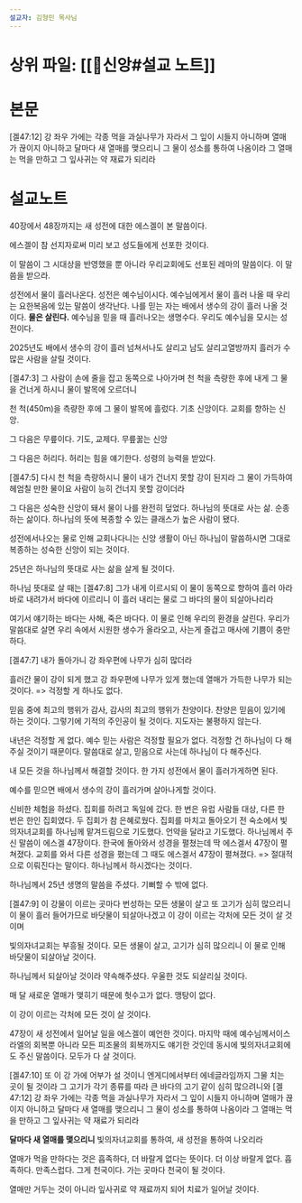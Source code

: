 ```yaml
---
설교자: 김형민 목사님
---
```

# 상위 파일: [[🧭신앙#설교 노트]]

# 본문
[겔47:12] 강 좌우 가에는 각종 먹을 과실나무가 자라서 그 잎이 시들지 아니하며 열매가 끊이지 아니하고 달마다 새 열매를 맺으리니 그 물이 성소를 통하여 나옴이라 그 열매는 먹을 만하고 그 잎사귀는 약 재료가 되리라

# 설교노트
40장에서 48장까지는 새 성전에 대한 에스겔이 본 말씀이다.

에스겔이 참 선지자로써 미리 보고 성도들에게 선포한 것이다.

이 말씀이 그 시대상을 반영했을 뿐 아니라 우리교회에도 선포된 레마의 말씀이다.
이 말씀을 받으라.

성전에서 물이 흘러나온다.
성전은 예수님이시다.
예수님에게서 물이 흘러 나올 때 우리는 요한복음에 있는 말씀이 생각난다.
나를 믿는 자는 배에서 생수의 강이 흘러 나올 것이다.
**물은 살린다.**
예수님을 믿을 때 흘러나오는 생명수다.
우리도 예수님을 모시는 성전이다.

2025년도 배에서 생수의 강이 흘러 넘쳐서나도 살리고 남도 살리고열방까지 흘러가 수많은 사람을 살릴 것이다.

[겔47:3] 그 사람이 손에 줄을 잡고 동쪽으로 나아가며 천 척을 측량한 후에 내게 그 물을 건너게 하시니 물이 발목에 오르더니

천 척(450m)을 측량한 후에 그 물이 발목에 흘렀다.
기초 신앙이다.
교회를 향하는 신앙.

그 다음은 무릎이다.
기도, 교제다.
무릎꿇는 신앙

그 다음은 허리다.
허리는 힘을 얘기한다.
성령의 능력을 받았다.

[겔47:5] 다시 천 척을 측량하시니 물이 내가 건너지 못할 강이 된지라 그 물이 가득하여 헤엄칠 만한 물이요 사람이 능히 건너지 못할 강이더라

그 다음은 성숙한 신앙이 돼서 물이 나를 완전히 덮었다.
하나님의 뜻대로 사는 삶. 순종하는 삶이다.
하나님의 뜻에 복종할 수 있는 클래스가 높은 사람이 됐다.

성전에서나오는 물로 인해 교회나다니는 신앙 생활이 아닌 하나님이 말씀하시면 그대로 복종하는 성숙한 신앙이 되는 것이다.

25년은 하나님의 뜻대로 사는 삶을 살게 될 것이다.

하나님 뜻대로 살 때는 
[겔47:8] 그가 내게 이르시되 이 물이 동쪽으로 향하여 흘러 아라바로 내려가서 바다에 이르리니 이 흘러 내리는 물로 그 바다의 물이 되살아나리라

여기서 얘기하는 바다는 사해, 죽은 바다다.
이 물로 인해 우리의 환경을 살린다.
우리가 말씀대로 살면 우리 속에서 시원한 생수가 올라오고, 사는게 즐겁고 매사에 기쁨이 충만하다.

[겔47:7] 내가 돌아가니 강 좌우편에 나무가 심히 많더라

흘러간 물이 강이 되게 했고 강 좌우편에 나무가 있게 했는데 열매가 가득한 나무가 되는 것이다.
=> 걱정할 게 하나도 없다.

믿음 중에 최고의 행위가 감사, 감사의 최고의 행위가 찬양이다.
찬양은 믿음이 있기에 하는 것이다.
그렇기에 기적의 주인공이 될 것이다.
지도자는 불평하지 않는다.

내년은 걱정할 게 없다.
예수 믿는 사람은 걱정할 필요가 없다.
걱정할 건 하나님이 다 해주실 것이기 때문이다.
말씀대로 살고, 믿음으로 사는데 하나님이 다 해주신다.

내 모든 것을 하나님께서 해결할 것이다.
한 가지 성전에서 물이 흘러가게하면 된다.

예수를 믿으면 배에서 생수의 강이 흘러가며 살아나게할 것이다.

신비한 체험을 하셨다.
집회를 하려고 독일에 갔다.
한 번은 유럽 사람들 대상, 다른 한 번은 한인 집회였다.
두 집회가 참 은혜로웠다.
집회를 마치고 돌아오기 전 숙소에서 빛의자녀교회를 하나님께 맡겨드림으로 기도했다.
언약을 달라고 기도했다.
하나님께서 주신 말씀이 에스겔 47장이다.
한국에 돌아와서 성경을 펼쳤는데 딱 에스겔서 47장이 펼쳐졌다.
교회를 와서 다른 성경을 폈는데 그 때도 에스겔서 47장이 펼쳐졌다.
=> 절대적으로 이뤄진다는 말이다.
하나님께서 하시겠다는 것이다.

하나님께서 25년 생명의 말씀을 주셨다.
기뻐할 수 밖에 없다.

[겔47:9] 이 강물이 이르는 곳마다 번성하는 모든 생물이 살고 또 고기가 심히 많으리니 이 물이 흘러 들어가므로 바닷물이 되살아나겠고 이 강이 이르는 각처에 모든 것이 살 것이며

빛의자녀교회는 부흥될 것이다.
모든 생물이 살고, 고기가 심히 많으리니 이 물로 인해 바닷물이 되살아날 것이다.

하나님께서 되살아날 것이라 약속해주셨다.
우울한 것도 되살리실 것이다.

매 달 새로운 열매가 맺히기 때문에 헛수고가 없다.
맹탕이 없다.

이 강이 이르는 각처에 모든 것이 살 것이다.

47장이 새 성전에서 일어날 일을 에스겔이 예언한 것이다.
마지막 때에 예수님께서이스라엘의 회복뿐 아니라 모든 피조물의 회복까지도 얘기한 것인데 동시에 빛의자녀교회에도 주신 말씀이다.
모두가 다 살 것이다.

[겔47:10] 또 이 강 가에 어부가 설 것이니 엔게디에서부터 에네글라임까지 그물 치는 곳이 될 것이라 그 고기가 각기 종류를 따라 큰 바다의 고기 같이 심히 많으려니와
[겔47:12] 강 좌우 가에는 각종 먹을 과실나무가 자라서 그 잎이 시들지 아니하며 열매가 끊이지 아니하고 달마다 새 열매를 맺으리니 그 물이 성소를 통하여 나옴이라 그 열매는 먹을 만하고 그 잎사귀는 약 재료가 되리라

**달마다 새 열매를 맻으리니**
빛의자녀교회를 통하여, 새 성전을 통하여 나오리라

열매가 먹을 만하다는 것은 흡족하다, 더 바랄게 없다는 뜻이다.
더 이상 바랄게 없다. 흡족하다. 만족스럽다.
그게 천국이다.
가는 곳마다 천국이 될 것이다.

열매만 거두는 것이 아니라 잎사귀로 약 재료까지 되어 치료가 일어날 것이다.
